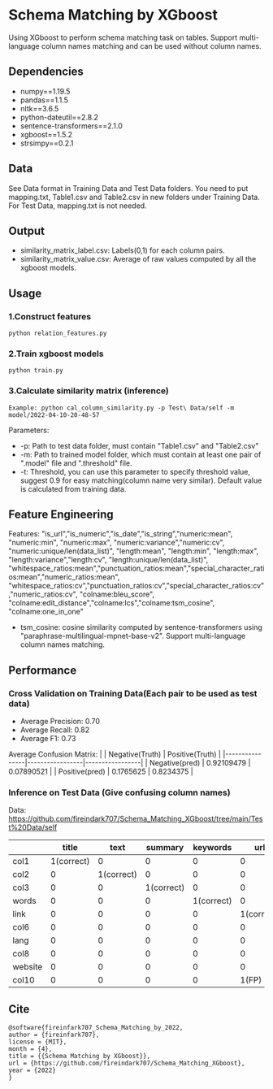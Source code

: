 # Schema Matching by XGboost
Using XGboost to perform schema matching task on tables. Support multi-language column names matching and can be used without column names.

## Dependencies

- numpy==1.19.5
- pandas==1.1.5
- nltk==3.6.5
- python-dateutil==2.8.2
- sentence-transformers==2.1.0
- xgboost==1.5.2
- strsimpy==0.2.1

## Data

See Data format in Training Data and Test Data folders. You need to put mapping.txt, Table1.csv and Table2.csv in new folders under Training Data. For Test Data, mapping.txt is not needed.

## Output

- similarity_matrix_label.csv: Labels(0,1) for each column pairs.
- similarity_matrix_value.csv: Average of raw values computed by all the xgboost models.

## Usage

### 1.Construct features
```
python relation_features.py
```
### 2.Train xgboost models
```
python train.py
```
### 3.Calculate similarity matrix (inference)
```
Example: python cal_column_similarity.py -p Test\ Data/self -m model/2022-04-10-20-48-57
```
Parameters:
- -p: Path to test data folder, must contain "Table1.csv" and "Table2.csv"
- -m: Path to trained model folder, which must contain at least one pair of ".model" file and ".threshold" file.
- -t: Threshold, you can use this parameter to specify threshold value, suggest 0.9 for easy matching(column name very similar). Default value is calculated from training data.
## Feature Engineering

Features: "is_url","is_numeric","is_date","is_string","numeric:mean", "numeric:min", "numeric:max", "numeric:variance","numeric:cv", "numeric:unique/len(data_list)", "length:mean", "length:min", "length:max", "length:variance","length:cv", "length:unique/len(data_list)", "whitespace_ratios:mean","punctuation_ratios:mean","special_character_ratios:mean","numeric_ratios:mean", "whitespace_ratios:cv","punctuation_ratios:cv","special_character_ratios:cv","numeric_ratios:cv", "colname:bleu_score", "colname:edit_distance","colname:lcs","colname:tsm_cosine", "colname:one_in_one"

- tsm_cosine: cosine similarity computed by sentence-transformers using "paraphrase-multilingual-mpnet-base-v2". Support multi-language column names matching.

## Performance

### Cross Validation on Training Data(Each pair to be used as test data)

- Average Precision: 0.70
- Average Recall: 0.82
- Average F1: 0.73

Average Confusion Matrix:
|                | Negative(Truth) | Positive(Truth) |
|----------------|-----------------|-----------------|
| Negative(pred) | 0.92109479      | 0.07890521      |
| Positive(pred) | 0.1765625       | 0.8234375       |

### Inference on Test Data (Give confusing column names)

Data: https://github.com/fireindark707/Schema_Matching_XGboost/tree/main/Test%20Data/self

|         | title      | text       | summary    | keywords   | url        | country    | language   | domain     | name  | timestamp  |
|---------|------------|------------|------------|------------|------------|------------|------------|------------|-------|------------|
| col1    | 1(correct) | 0          | 0          | 0          | 0          | 0          | 0          | 0          | 0     | 0          |
| col2    | 0          | 1(correct) | 0          | 0          | 0          | 0          | 0          | 0          | 0     | 0          |
| col3    | 0          | 0          | 1(correct) | 0          | 0          | 0          | 0          | 0          | 0     | 0          |
| words   | 0          | 0          | 0          | 1(correct) | 0          | 0          | 0          | 0          | 0     | 0          |
| link    | 0          | 0          | 0          | 0          | 1(correct) | 0          | 0          | 0          | 0     | 0          |
| col6    | 0          | 0          | 0          | 0          | 0          | 1(correct) | 0          | 0          | 0     | 0          |
| lang    | 0          | 0          | 0          | 0          | 0          | 0          | 1(correct) | 0          | 0     | 0          |
| col8    | 0          | 0          | 0          | 0          | 0          | 0          | 0          | 1(correct) | 0     | 0          |
| website | 0          | 0          | 0          | 0          | 0          | 1(FP)      | 0          | 0          | 0(FN) | 0          |
| col10   | 0          | 0          | 0          | 0          | 1(FP)      | 0          | 0          | 0          | 0     | 1(correct) |

## Cite
```
@software{fireinfark707_Schema_Matching_by_2022,  
author = {fireinfark707},  
license = {MIT},  
month = {4},  
title = {{Schema Matching by XGboost}},  
url = {https://github.com/fireindark707/Schema_Matching_XGboost},  
year = {2022}  
}
```
